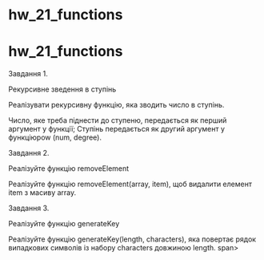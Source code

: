 # hw_21_functions
# hw_21_functions
Завдання 1.

Рекурсивне зведення в ступінь

Реалізувати рекурсивну функцію, яка зводить число в ступінь.

Число, яке треба піднести до ступеню, передається як перший аргумент у функції;
Ступінь передається як другий аргумент у функціюpow (num, degree).

Завдання 2. 

 Реалізуйте функцію removeElement

 Реалізуйте функцію removeElement(array, item), щоб видалити елемент item з масиву array.

 Завдання 3. 
 
 Реалізуйте функцію generateKey

Реалізуйте функцію generateKey(length, characters), яка повертає рядок випадкових символів із набору characters довжиною length. span>
